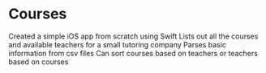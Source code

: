 # Courses
Created a simple iOS app from scratch using Swift
Lists out all the courses and available teachers for a small tutoring company
Parses basic information from csv files
Can sort courses based on teachers or teachers based on courses
